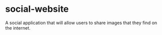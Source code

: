 # social-website
 A social application that will allow users to share images that they find on the internet. 
